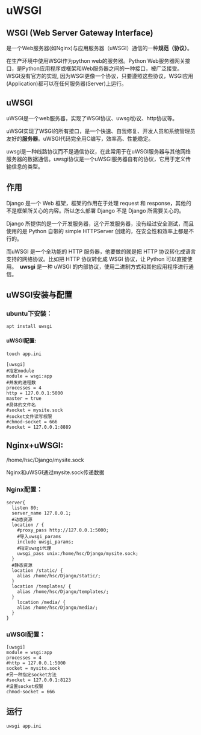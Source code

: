# uWSGI

## WSGI (Web Server Gateway Interface)

是一个Web服务器(如Nginx)与应用服务器（uWSGI）通信的一种**规范（协议）**。

在生产环境中使用WSGI作为python web的服务器。Python Web服务器网关接口，是Python应用程序或框架和Web服务器之间的一种接口，被广泛接受。WSGI没有官方的实现, 因为WSGI更像一个协议，只要遵照这些协议，WSGI应用(Application)都可以在任何服务器(Server)上运行。

## uWSGI

uWSGI是一个web服务器，实现了WSGI协议、uwsgi协议、http协议等。

uWSGI实现了WSGI的所有接口，是一个快速、自我修复、开发人员和系统管理员友好的**服务器**。uWSGI代码完全用C编写，效率高、性能稳定。

uwsgi是一种线路协议而不是通信协议，在此常用于在uWSGI服务器与其他网络服务器的数据通信。uwsgi协议是一个uWSGI服务器自有的协议，它用于定义传输信息的类型。

## 作用

Django 是一个 Web 框架，框架的作用在于处理 request 和 response，其他的不是框架所关心的内容。所以怎么部署 Django 不是 Django 所需要关心的。

Django 所提供的是一个开发服务器，这个开发服务器，没有经过安全测试，而且使用的是 Python 自带的 simple HTTPServer 创建的，在安全性和效率上都是不行的。

而uWSGI 是一个全功能的 HTTP 服务器，他要做的就是把 HTTP 协议转化成语言支持的网络协议。比如把 HTTP 协议转化成 WSGI 协议，让 Python 可以直接使用。 
**uwsgi** 是一种 uWSGI 的内部协议，使用二进制方式和其他应用程序进行通信。

## uWSGI安装与配置

### ubuntu下安装：

`apt install uwsgi`

#### uWSGI配置:

`touch app.ini`

```uWSGI
[uwsgi]
#指定module
module = wsgi:app
#并发的进程数
processes = 4
http = 127.0.0.1:5000
master = true
#具体的文件名
#socket = mysite.sock
#socket文件读写权限
#chmod-socket = 666
#socket = 127.0.0.1:8889
```

## Nginx+uWSGI:

/home/hsc/Django/mysite.sock

Nginx和uWSGI通过mysite.sock传递数据

### Nginx配置：

```nginx
server{
  listen 80;
  server_name 127.0.0.1;
  #动态资源
  location / {
    #proxy_pass http://127.0.0.1:5000;
    #导入uwsgi_params
    include uwsgi_params;
    #指定uwsgi代理
    uwsgi_pass unix:/home/hsc/Django/mysite.sock;
  }
  #静态资源
  location /static/ {
    alias /home/hsc/Django/static/;
  }
  location /templates/ {
    alias /home/hsc/Django/templates/;
  }
    location /media/ {
    alias /home/hsc/Django/media/;
  }
}
```

### uWSGI配置：

```uWSGI
[uwsgi]
module = wsgi:app
processes = 4
#http = 127.0.0.1:5000
socket = mysite.sock
#另一种指定socket方法
#socket = 127.0.0.1:8123
#设置socket权限
chmod-socket = 666
```

## 运行

`uwsgi app.ini`

